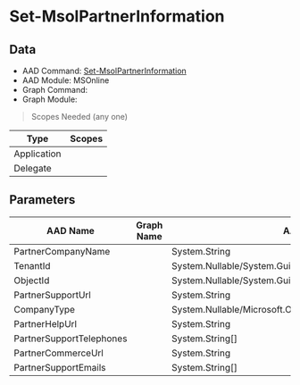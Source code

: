 # Set-MsolPartnerInformation

> 

## Data

+ AAD Command: [Set-MsolPartnerInformation](https://docs.microsoft.com/en-us/powershell/module/MSOnline/Set-MsolPartnerInformation)
+ AAD Module: MSOnline
+ Graph Command: []()
+ Graph Module: 

> Scopes Needed (any one)

|Type|Scopes|
|---|---|
|Application||
|Delegate||

## Parameters

|AAD Name|Graph Name|AAD Type|Graph Type|Infos|
|---|---|---|---|---|
|PartnerCompanyName||System.String|||
|TenantId||System.Nullable/System.Guid|||
|ObjectId||System.Nullable/System.Guid|||
|PartnerSupportUrl||System.String|||
|CompanyType||System.Nullable/Microsoft.Online.Administration.CompanyType|||
|PartnerHelpUrl||System.String|||
|PartnerSupportTelephones||System.String[]|||
|PartnerCommerceUrl||System.String|||
|PartnerSupportEmails||System.String[]|||

